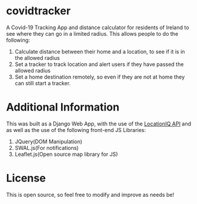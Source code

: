 # covidtracker
A Covid-19 Tracking App and distance calculator for residents of Ireland to see where they can go in a limited radius. This allows people to do the following:

1. Calculate distance between their home and a location, to see if it is in the allowed radius
2. Set a tracker to track location and alert users if they have passed the allowed radius
3. Set a home destination remotely, so even if they are not at home they can still start a tracker.

# Additional Information
This was built as a Django Web App, with the use of the [LocationIQ API](https://locationiq.com) and as well as the use of the following front-end JS Libraries:

1. JQuery(DOM Manipulation)
2. SWAL.js(For notifications)
3. Leaflet.js(Open source map library for JS)

# License
This is open source, so feel free to modify and improve as needs be!

